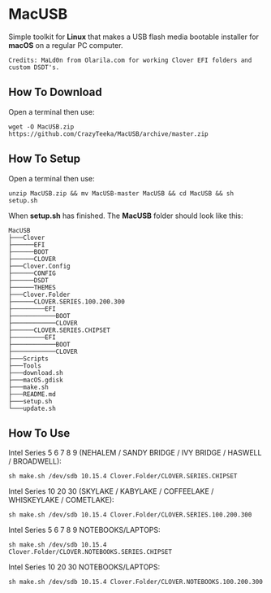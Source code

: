 # MacUSB
Simple toolkit for **Linux** that makes a USB flash media bootable installer for **macOS** on a regular PC computer.
```
Credits: MaLd0n from Olarila.com for working Clover EFI folders and custom DSDT's.
```

## How To Download
Open a terminal then use:
```
wget -O MacUSB.zip https://github.com/CrazyTeeka/MacUSB/archive/master.zip
```

## How To Setup
Open a terminal then use:
```
unzip MacUSB.zip && mv MacUSB-master MacUSB && cd MacUSB && sh setup.sh
```
When **setup.sh** has finished. The **MacUSB** folder should look like this:
```
MacUSB
├───Clover
├──────EFI
├──────BOOT
├──────CLOVER
├───Clover.Config
├──────CONFIG
├──────DSDT
├──────THEMES
├───Clover.Folder
├──────CLOVER.SERIES.100.200.300
├─────────EFI
├────────────BOOT
├────────────CLOVER
├──────CLOVER.SERIES.CHIPSET
├─────────EFI
├────────────BOOT
├────────────CLOVER
├───Scripts
├───Tools
├───download.sh
├───macOS.gdisk
├───make.sh
├───README.md
├───setup.sh
└───update.sh
```

## How To Use
Intel Series 5 6 7 8 9 (NEHALEM / SANDY BRIDGE / IVY BRIDGE / HASWELL / BROADWELL):
```
sh make.sh /dev/sdb 10.15.4 Clover.Folder/CLOVER.SERIES.CHIPSET
```
Intel Series 10 20 30 (SKYLAKE / KABYLAKE / COFFEELAKE / WHISKEYLAKE / COMETLAKE):
```
sh make.sh /dev/sdb 10.15.4 Clover.Folder/CLOVER.SERIES.100.200.300
```
Intel Series 5 6 7 8 9 NOTEBOOKS/LAPTOPS:
```
sh make.sh /dev/sdb 10.15.4 Clover.Folder/CLOVER.NOTEBOOKS.SERIES.CHIPSET
```
Intel Series 10 20 30 NOTEBOOKS/LAPTOPS:
```
sh make.sh /dev/sdb 10.15.4 Clover.Folder/CLOVER.NOTEBOOKS.100.200.300
```
